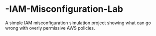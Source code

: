 # -IAM-Misconfiguration-Lab
A simple IAM misconfiguration simulation project showing what can go wrong with overly permissive AWS policies.

